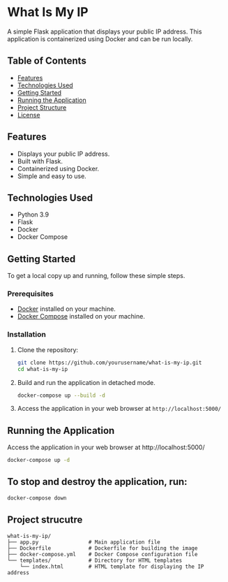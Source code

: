 # What Is My IP

A simple Flask application that displays your public IP address. This application is containerized using Docker and can be run locally.

## Table of Contents

- [Features](#features)
- [Technologies Used](#technologies-used)
- [Getting Started](#getting-started)
- [Running the Application](#running-the-application)
- [Project Structure](#project-structure)
- [License](#license)

## Features

- Displays your public IP address.
- Built with Flask.
- Containerized using Docker.
- Simple and easy to use.

## Technologies Used

- Python 3.9
- Flask
- Docker
- Docker Compose

## Getting Started

To get a local copy up and running, follow these simple steps.

### Prerequisites

- [Docker](https://www.docker.com/get-started) installed on your machine.
- [Docker Compose](https://docs.docker.com/compose/install/) installed on your machine.

### Installation

1. Clone the repository:

   ```bash
   git clone https://github.com/yourusername/what-is-my-ip.git
   cd what-is-my-ip
   ```

2. Build and run the application in detached mode.
    
   ```bash
   docker-compose up --build -d
   ```

3.  Access the application in your web browser at `http://localhost:5000/`  

## Running the Application
Access the application in your web browser at http://localhost:5000/

```bash
docker-compose up -d
```

## To stop and destroy the application, run:

```bash
docker-compose down
```

## Project strucutre

```
what-is-my-ip/
├── app.py                # Main application file
├── Dockerfile            # Dockerfile for building the image
├── docker-compose.yml    # Docker Compose configuration file
└── templates/            # Directory for HTML templates
    └── index.html        # HTML template for displaying the IP address
```


